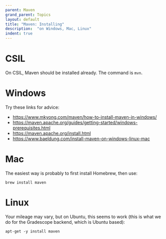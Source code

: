 ```yaml
---
parent: Maven
grand_parent: Topics
layout: default
title: "Maven: Installing"
description:  "on Windows, Mac, Linux"
indent: true
---
```


# CSIL

On CSIL, Maven should be installed already.  The command is `mvn`.

# Windows

Try these links for advice:

* <https://www.mkyong.com/maven/how-to-install-maven-in-windows/>
* <https://maven.apache.org/guides/getting-started/windows-prerequisites.html>
* <https://maven.apache.org/install.html>
* <https://www.baeldung.com/install-maven-on-windows-linux-mac>

# Mac

The easiest way is probably to first install Homebrew, then use:

```
brew install maven
```

# Linux

Your mileage may vary, but on Ubuntu, this seems to work (this is what we do for the Gradescope backend, which is Ubuntu based):

```
apt-get -y install maven
```

